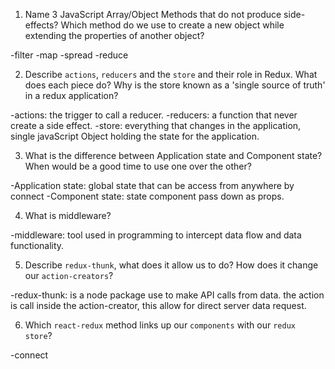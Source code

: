 1.  Name 3 JavaScript Array/Object Methods that do not produce side-effects? Which method do we use to create a new object while extending the properties of another object? 

-filter -map -spread -reduce

2.  Describe `actions`, `reducers` and the `store` and their role in Redux. What does each piece do? Why is the store known as a 'single source of truth' in a redux application?

-actions: the trigger to call a reducer. 
-reducers: a function that never create a side effect.
-store: everything that changes in the application, single javaScript Object holding the state for the application.

3.  What is the difference between Application state and Component state? When would be a good time to use one over the other?

-Application state: global state that can be access from anywhere by connect
-Component state: state component pass down as props.

4.  What is middleware?

-middleware: tool used in programming to intercept data flow and data functionality.

5.  Describe `redux-thunk`, what does it allow us to do? How does it change our `action-creators`?

-redux-thunk: is a node package use to make API calls from data. the action is call inside the action-creator, this allow for direct server data request.

6.  Which `react-redux` method links up our `components` with our `redux store`?

-connect 
